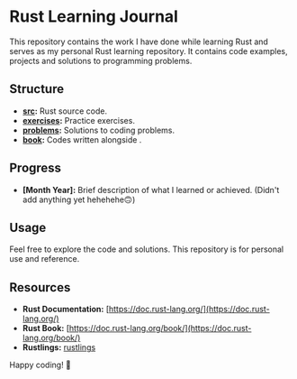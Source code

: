 # Rust Learning Journal

This repository contains the work I have done while learning Rust and serves as my personal Rust learning repository. It contains code examples, projects and solutions to programming problems.

## Structure

- **[src](src):** Rust source code.
- **[exercises](exercises):** Practice exercises.
- **[problems](problems):** Solutions to coding problems.
- **[book](the-rust-programming-language):** Codes written alongside .

## Progress

- **[Month Year]:** Brief description of what I learned or achieved. (Didn't add anything yet hehehehe🙃)

## Usage

Feel free to explore the code and solutions. This repository is for personal use and reference.

## Resources

- **Rust Documentation:** [https://doc.rust-lang.org/](https://doc.rust-lang.org/)
- **Rust Book:** [https://doc.rust-lang.org/book/](https://doc.rust-lang.org/book/)
- **Rustlings:** [rustlings](https://github.com/rust-lang/rustlings/)

Happy coding! 🦀
